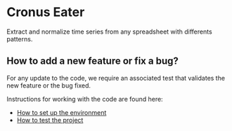 # Cronus Eater

Extract and normalize time series from any spreadsheet with differents patterns.

## How to add a new feature or fix a bug?

For any update to the code, we require an associated test that validates the new feature or the bug fixed.

Instructions for working with the code are found here:

- [How to set up the environment](setup)
- [How to test the project](tests.md)


